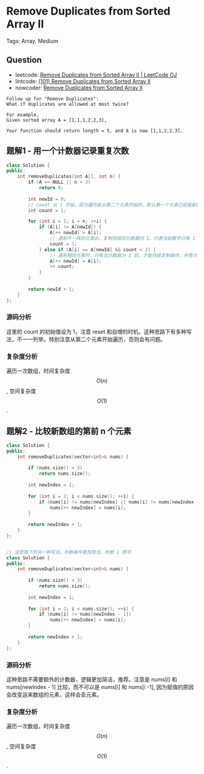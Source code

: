 # Remove Duplicates from Sorted Array II

Tags: Array, Medium

## Question

- leetcode: [Remove Duplicates from Sorted Array II | LeetCode OJ](https://leetcode.com/problems/remove-duplicates-from-sorted-array-ii/)
- lintcode: [(101) Remove Duplicates from Sorted Array II](http://www.lintcode.com/en/problem/remove-duplicates-from-sorted-array-ii/)
- nowcoder: [Remove Duplicates from Sorted Array II](https://www.nowcoder.com/practice/567f420f12ed4069b7e1d1520719d409?tpId=46&tqId=29098&tPage=4&rp=1&ru=%2Fta%2Fleetcode&qru=%2Fta%2Fleetcode%2Fquestion-ranking)

```
Follow up for "Remove Duplicates":
What if duplicates are allowed at most twice?

For example,
Given sorted array A = [1,1,1,2,2,3],

Your function should return length = 5, and A is now [1,1,2,2,3].
```

## 题解1 - 用一个计数器记录重复次数

```cpp
class Solution {
public:
    int removeDuplicates(int A[], int n) {
        if (A == NULL || n < 3)
            return 0;
         
        int newId = 0;
        // count 从 1 开始，因为遍历是从第二个元素开始的，默认第一个元素已经是新数组头了
        int count = 1;

        for (int i = 1; i < n; ++i) {
            if (A[i] != A[newId]) {
                A[++ newId] = A[i];
                // 遇到不一样的元素后，复制完成后计数器归 1，代表当前数字只有 1 个
                count = 1;
            } else if (A[i] == A[newId] && count < 2) {
                // 遇到相同元素时，只有当计数器为 1 后，才能完成复制操作，并使计数器 + 1
                A[++ newId] = A[i];
                ++ count;
            }
        }
         
        return newId + 1;
    }
};
```

### 源码分析

这里的 count 的初始值设为 1，注意 reset 和自增的时机。这种思路下有多种写法，不一一列举。特别注意从第二个元素开始遍历，否则会有问题。

### 复杂度分析

遍历一次数组，时间复杂度 $$O(n)$$, 空间复杂度 $$O(1)$$.

## 题解2 - 比较新数组的第前 n 个元素

```cpp
class Solution {
public:
    int removeDuplicates(vector<int>& nums) {
        
        if (nums.size() < 3)
            return nums.size();
        
        int newIndex = 1;
        
        for (int i = 2; i < nums.size(); ++i) {
            if (nums[i] != nums[newIndex] || nums[i] != nums[newIndex - 1])
                nums[++ newIndex] = nums[i];
        }
        
        return newIndex + 1;
    }
};


// 该思路下的另一种写法，判断条件更加简洁，判断 i 即可
class Solution {
public:
    int removeDuplicates(vector<int>& nums) {
        
        if (nums.size() < 3)
            return nums.size();
        
        int newIndex = 1;
        
        for (int i = 2; i < nums.size(); ++i) {
            if (nums[i] != nums[newIndex - 1])
                nums[++ newIndex] = nums[i];
        }
        
        return newIndex + 1;
    }
};

```

### 源码分析

这种思路不需要额外的计数器，逻辑更加简洁，推荐。注意是 nums[i] 和 nums[newIndex - 1] 比较，而不可以是 nums[i] 和 nums[i -1], 因为赋值的原因会改变运来数组的元素，这样会丢元素。

### 复杂度分析

遍历一次数组，时间复杂度 $$O(n)$$, 空间复杂度 $$O(1)$$.
